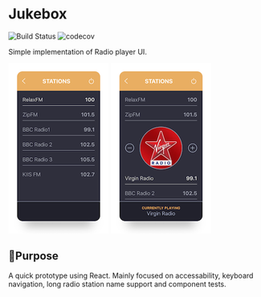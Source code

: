 # Jukebox 
![Build Status](https://travis-ci.org/hellopovi/jukebox.svg?branch=master)
![codecov](https://codecov.io/gh/hellopovi/jukebox/branch/master/graph/badge.svg)

Simple implementation of Radio player UI.

![](off.png) ![](on.png)

## 🎯Purpose 
A quick prototype using React. Mainly focused on accessability, keyboard navigation, long radio station name support and component tests.
